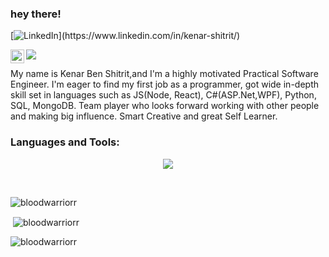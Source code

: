 ### hey there! 

[![LinkedIn](https://img.shields.io/badge/-LinkedIn-blue?style=flat-square&logo=linkedin&logoColor=white&link=[YOUR_LINKEDIN_PROFILE_URL](https://www.linkedin.com/in/kenar-shitrit/))](https://www.linkedin.com/in/kenar-shitrit/)

<a href="https://www.instagram.com/kenar_shitrit/">
  <img align="left" alt="Abhishek's Instagram" width="22px" src="https://raw.githubusercontent.com/hussainweb/hussainweb/main/icons/instagram.png" />  
</a>


![](https://api.visitorbadge.io/api/VisitorHit?user=bloodwarriorr&repo=bloodwarriorr&countColor=%237B1E7A)
<br />


My name is Kenar Ben Shitrit,and I'm a highly motivated Practical Software Engineer.
I'm eager to find my first job as a programmer, got wide in-depth skill set in languages such as JS(Node, React), C#(ASP.Net,WPF), Python, SQL, MongoDB.
Team player who looks forward working with other people and making big influence. Smart Creative and great Self Learner.
<br />

<h3 align="left">Languages and Tools:</h3>

<p align="center">
  <a href="https://skillicons.dev">
    <img src="https://skillicons.dev/icons?i=html,css,sass,bootstrap,javascript,ts,react,angular,nodejs,mongodb,mysql,firebase,heroku,postman" />
  </a>
</p>
<br />



<p><img align="center" src="https://github-readme-stats.vercel.app/api/top-langs?username=bloodwarriorr&show_icons=true&locale=en&layout=compact" alt="bloodwarriorr" /></p>



<p>&nbsp;<img align="center" src="https://github-readme-stats.vercel.app/api?username=bloodwarriorr&show_icons=true&locale=en" alt="bloodwarriorr" /></p>


<p><img align="center" src="https://github-readme-streak-stats.herokuapp.com/?user=bloodwarriorr&" alt="bloodwarriorr" /></p>
<br><br>




